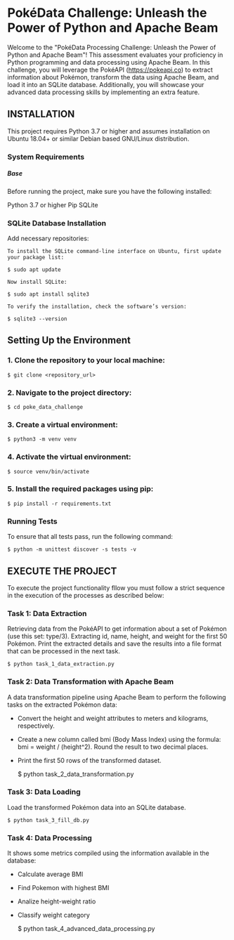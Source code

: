 # PokéData Challenge: Unleash the Power of Python and Apache Beam

Welcome to the "PokéData Processing Challenge: Unleash the Power of Python and Apache Beam"! This assessment evaluates your proficiency in Python programming and data processing using Apache Beam. In this challenge, you will leverage the PokéAPI (https://pokeapi.co) to extract information about Pokémon, transform the data using Apache Beam, and load it into an SQLite database. Additionally, you will showcase your advanced data processing skills by implementing an extra feature.

## INSTALLATION

This project requires Python 3.7 or higher and assumes installation on Ubuntu 18.04+ or similar Debian based GNU/Linux distribution.

### System Requirements

##### Base

Before running the project, make sure you have the following installed:

Python 3.7 or higher
Pip
SQLite

### SQLite Database Installation

Add necessary repositories:
    
    To install the SQLite command-line interface on Ubuntu, first update your package list:

    $ sudo apt update

    Now install SQLite:

    $ sudo apt install sqlite3

    To verify the installation, check the software’s version:

    $ sqlite3 --version


## Setting Up the Environment

### 1. Clone the repository to your local machine:

    $ git clone <repository_url>

### 2. Navigate to the project directory:

    $ cd poke_data_challenge

### 3. Create a virtual environment:

    $ python3 -m venv venv

### 4. Activate the virtual environment:

    $ source venv/bin/activate

### 5. Install the required packages using pip:

    $ pip install -r requirements.txt


### Running Tests
To ensure that all tests pass, run the following command:

    $ python -m unittest discover -s tests -v

## EXECUTE THE PROJECT

To execute the project functionality fllow you must follow a strict sequence in the execution of the processes as described below:

### Task 1: Data Extraction

Retrieving data from the PokéAPI to get information about a set of Pokémon (use this set: type/3). Extracting id, name, height, and weight for the first 50 Pokémon. Print the extracted details and save the results into a file format that can be processed in the next task.

    $ python task_1_data_extraction.py

### Task 2: Data Transformation with Apache Beam

A data transformation pipeline using Apache Beam to perform the following tasks on the extracted Pokémon data:

- Convert the height and weight attributes to meters and kilograms, respectively.
- Create a new column called bmi (Body Mass Index) using the formula: bmi = weight / (height^2). Round the result to two decimal places.
- Print the first 50 rows of the transformed dataset.


    \$ python task_2_data_transformation.py


### Task 3: Data Loading

Load the transformed Pokémon data into an SQLite database.

    $ python task_3_fill_db.py

### Task 4: Data Processing

It shows some metrics compiled using the information available in the database:

- Calculate average BMI
- Find Pokemon with highest BMI
- Analize height-weight ratio
- Classify weight category


    \$ python task_4_advanced_data_processing.py 

